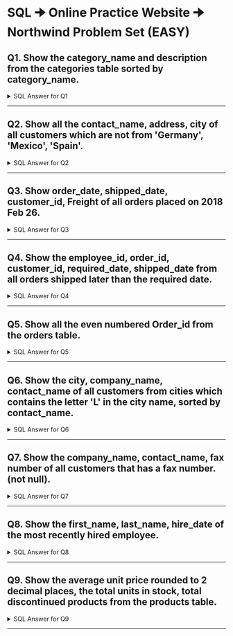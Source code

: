 # SQL 🠊 Online Practice Website 🠊 Northwind Problem Set (EASY)

## Q1. Show the category_name and description from the categories table sorted by category_name.

<details>
<summary> SQL Answer for Q1 </summary>

```sql
SELECT category_name, description
FROM categories
ORDER BY category_name;
```

</details>

---

## Q2. Show all the contact_name, address, city of all customers which are not from 'Germany', 'Mexico', 'Spain'.

<details>
<summary> SQL Answer for Q2 </summary>

```sql
SELECT contact_name, address, city
FROM customers
WHERE country NOT IN ('Germany', 'Mexico', 'Spain');
```

</details>

---

## Q3. Show order_date, shipped_date, customer_id, Freight of all orders placed on 2018 Feb 26.

<details>
<summary> SQL Answer for Q3 </summary>

```sql
SELECT order_date, shipped_date, customer_id, freight
FROM orders
WHERE order_date = '2018-02-26';
```

</details>

---

## Q4. Show the employee_id, order_id, customer_id, required_date, shipped_date from all orders shipped later than the required date.

<details>
<summary> SQL Answer for Q4 </summary>

```sql
SELECT employee_id, order_id, customer_id, required_date, shipped_date
FROM orders
WHERE shipped_date > required_date;
```

</details>

---

## Q5. Show all the even numbered Order_id from the orders table.

<details>
<summary> SQL Answer for Q5 </summary>

```sql
SELECT order_id
FROM orders
WHERE order_id % 2 = 0;
```

</details>

---

## Q6. Show the city, company_name, contact_name of all customers from cities which contains the letter 'L' in the city name, sorted by contact_name.

<details>
<summary> SQL Answer for Q6 </summary>

```sql
SELECT city, company_name, contact_name
FROM customers
WHERE city LIKE '%L%'
ORDER BY contact_name;
```

</details>

---

## Q7. Show the company_name, contact_name, fax number of all customers that has a fax number. (not null).

<details>
<summary> SQL Answer for Q7 </summary>

```sql
SELECT company_name, contact_name, fax 
FROM customers
WHERE fax IS NOT NULL;
```

</details>

---

## Q8. Show the first_name, last_name, hire_date of the most recently hired employee.

<details>
<summary> SQL Answer for Q8 </summary>

```sql
SELECT first_name, last_name, hire_date
FROM employees
WHERE hire_date = (SELECT MAX(hire_date) FROM employees);
```

</details>

---

## Q9. Show the average unit price rounded to 2 decimal places, the total units in stock, total discontinued products from the products table.

<details>
<summary> SQL Answer for Q9 </summary>

```sql
SELECT ROUND(AVG(unit_price), 2), SUM(units_in_stock), SUM(discontinued)
FROM products;
```

</details>

---